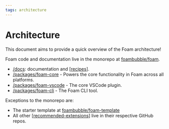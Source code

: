```yaml
---
tags: architecture
---
```

# Architecture

This document aims to provide a quick overview of the Foam architecture!

Foam code and documentation live in the monorepo at [foambubble/foam](https://github.com/foambubble/foam/).
- [/docs](https://github.com/foambubble/foam/docs): documentation and [[recipes]].
- [/packages/foam-core](https://github.com/foambubble/foam/tree/master/packages/foam-core) - Powers the core functionality in Foam across all platforms.
- [/packages/foam-vscode](https://github.com/foambubble/foam/tree/master/packages/foam-vscode) - The core VSCode plugin.
- [/packages/foam-cli](https://github.com/foambubble/foam/tree/master/packages/foam-cli) - The Foam CLI tool.

Exceptions to the monorepo are:
- The starter template at [foambubble/foam-template](https://github.com/foambubble/)
- All other [[recommended-extensions]] live in their respective GitHub repos.

[//begin]: # "Autogenerated link references for markdown compatibility"
[recipes]: recipes.md "Recipes"
[recommended-extensions]: recommended-extensions.md "Recommended Extensions"
[//end]: # "Autogenerated link references"